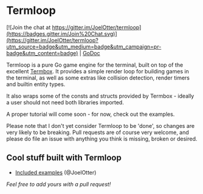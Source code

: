 # Termloop

[![Join the chat at https://gitter.im/JoelOtter/termloop](https://badges.gitter.im/Join%20Chat.svg)](https://gitter.im/JoelOtter/termloop?utm_source=badge&utm_medium=badge&utm_campaign=pr-badge&utm_content=badge) | [GoDoc](http://godoc.org/github.com/JoelOtter/termloop)

Termloop is a pure Go game engine for the terminal, built on top of the excellent [Termbox](https://github.com/nsf/termbox-go). It provides a simple render loop for building games in the terminal, as well as some extras like collision detection, render timers and builtin entity types.

It also wraps some of the consts and structs provided by Termbox - ideally a user should not need both libraries imported.

A proper tutorial will come soon - for now, check out the examples.

Please note that I don't yet consider Termloop to be 'done', so changes are very likely to be breaking. Pull requests are of course very welcome, and please do file an issue with anything you think is missing, broken or desired.

## Cool stuff built with Termloop

- [Included examples](https://github.com/JoelOtter/termloop/tree/master/_examples) (@JoelOtter)

_Feel free to add yours with a pull request!_
